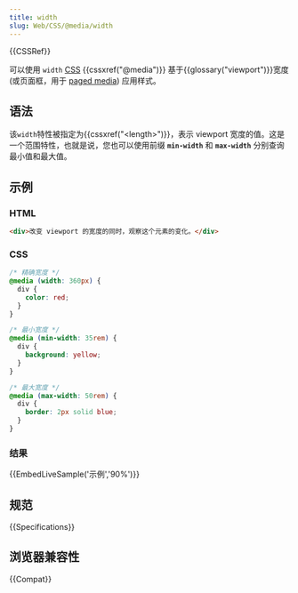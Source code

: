 ```yaml
---
title: width
slug: Web/CSS/@media/width
---
```


{{CSSRef}}

可以使用 `width` [CSS](/zh-CN/docs/CSS) {{cssxref("@media")}} 基于{{glossary("viewport")}}宽度 (或页面框，用于 [paged media](/zh-CN/docs/Web/CSS/Paged_media)) 应用样式。

## 语法

该`width`特性被指定为{{cssxref("&lt;length&gt;")}}，表示 viewport 宽度的值。这是一个范围特性，也就是说，您也可以使用前缀 **`min-width`** 和 **`max-width`** 分别查询最小值和最大值。

## 示例

### HTML

```html
<div>改变 viewport 的宽度的同时，观察这个元素的变化。</div>
```

### CSS

```css
/* 精确宽度 */
@media (width: 360px) {
  div {
    color: red;
  }
}

/* 最小宽度 */
@media (min-width: 35rem) {
  div {
    background: yellow;
  }
}

/* 最大宽度 */
@media (max-width: 50rem) {
  div {
    border: 2px solid blue;
  }
}
```

### 结果

{{EmbedLiveSample('示例','90%')}}

## 规范

{{Specifications}}

## 浏览器兼容性

{{Compat}}
